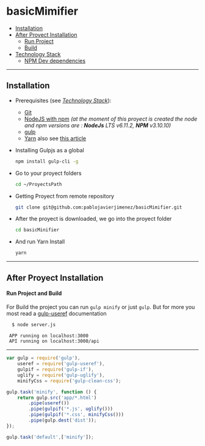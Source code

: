 basicMimifier
==============================
- [Installation](#installation)
- [After Proyect Installation](#after-proyect-installation)
  - [Run Project](#run-project)
  - [Build](#build)
- [Technology Stack](#technology-stack)
  - [NPM Dev dependencies](#npm-dev-dependencies)
----

Installation
------------
- Prerequisites (see _[Technology Stack](#technology-stack)_):
  * [Git](https://git-scm.com/book/en/v2/Getting-Started-Installing-Git)
  * [NodeJS with npm](https://nodejs.org/en/)
    _(at the moment of this proyect is created the node and npm versions are : **NodeJs** LTS v6.11.2, **NPM** v3.10.10)_
  * [gulp](https://gulpjs.com/)
  * [Yarn](https://www.npmjs.com/package/yarn) also see [this article](https://scotch.io/tutorials/yarn-package-manager-an-improvement-over-npm)

- Installing Gulpjs as a global
  ```bash
  npm install gulp-cli -g
  ```
- Go to your proyect folders
    ```bash
    cd ~/ProyectsPath
    ```
- Getting Proyect from remote repository
  ```bash
  git clone git@github.com:pablojavierjimenez/basicMimifier.git
  ```
- After the proyect is downloaded, we go into the proyect folder
  ```bash
  cd basicMinifier
  ```
- And run Yarn Install
  ```bash
  yarn
  ```
----

After Proyect Installation
--------------------------
#### Run Project and Build
For Build the project you can run `gulp minify` or just `gulp`.
But for more you most read a [gulp-useref](https://www.npmjs.com/package/gulp-useref) documentation
```bash
  $ node server.js

 APP running on localhost:3000
 API running on localhost:3000/api

```
---------------

```javascript
var gulp = require('gulp'),
    useref = require('gulp-useref'),
    gulpif = require('gulp-if'),
    uglify = require('gulp-uglify'),
    minifyCss = require('gulp-clean-css');

gulp.task('minify', function () {
    return gulp.src('app/*.html')
        .pipe(useref())
        .pipe(gulpif('*.js', uglify()))
        .pipe(gulpif('*.css', minifyCss()))
        .pipe(gulp.dest('dist'));
});

gulp.task('default',['minify']);
```
